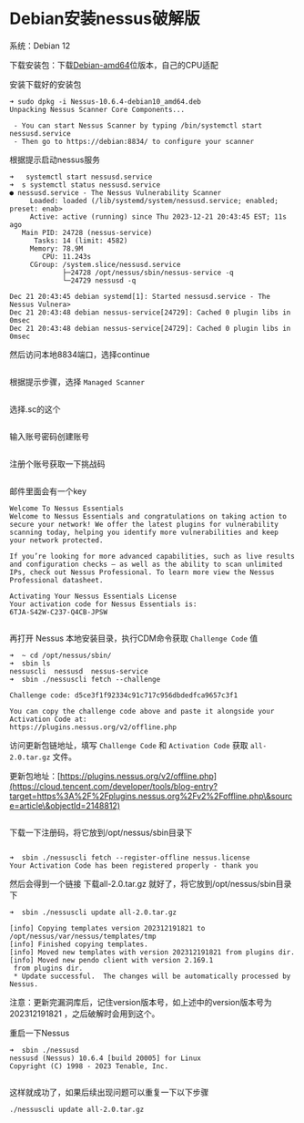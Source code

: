 # Debian安装nessus破解版

系统：Debian 12&#x20;

下载安装包：下载[Debian-amd64](https://www.tenable.com/downloads/nessus?loginAttempted=true)位版本，自己的CPU适配

安装下载好的安装包

```
➜ sudo dpkg -i Nessus-10.6.4-debian10_amd64.deb 
Unpacking Nessus Scanner Core Components...

 - You can start Nessus Scanner by typing /bin/systemctl start nessusd.service
 - Then go to https://debian:8834/ to configure your scanner
```

根据提示启动nessus服务

```
➜   systemctl start nessusd.service
➜  s systemctl status nessusd.service
● nessusd.service - The Nessus Vulnerability Scanner
     Loaded: loaded (/lib/systemd/system/nessusd.service; enabled; preset: enab>
     Active: active (running) since Thu 2023-12-21 20:43:45 EST; 11s ago
   Main PID: 24728 (nessus-service)
      Tasks: 14 (limit: 4582)
     Memory: 78.9M
        CPU: 11.243s
     CGroup: /system.slice/nessusd.service
             ├─24728 /opt/nessus/sbin/nessus-service -q
             └─24729 nessusd -q

Dec 21 20:43:45 debian systemd[1]: Started nessusd.service - The Nessus Vulnera>
Dec 21 20:43:48 debian nessus-service[24729]: Cached 0 plugin libs in 0msec
Dec 21 20:43:48 debian nessus-service[24729]: Cached 0 plugin libs in 0msec
```

然后访问本地8834端口，选择continue

<figure><img src="../.gitbook/assets/image (5).png" alt=""><figcaption></figcaption></figure>

根据提示步骤，选择 `Managed Scanner`

<figure><img src="../.gitbook/assets/image (3) (1).png" alt=""><figcaption></figcaption></figure>

选择.sc的这个&#x20;

<figure><img src="../.gitbook/assets/image (4) (1).png" alt=""><figcaption></figcaption></figure>

输入账号密码创建账号

<figure><img src="../.gitbook/assets/image (5) (1).png" alt=""><figcaption></figcaption></figure>

注册个账号获取一下挑战码

<figure><img src="../.gitbook/assets/image (103).png" alt=""><figcaption></figcaption></figure>

邮件里面会有一个key

```
Welcome To Nessus Essentials
Welcome to Nessus Essentials and congratulations on taking action to secure your network! We offer the latest plugins for vulnerability scanning today, helping you identify more vulnerabilities and keep your network protected.

If you’re looking for more advanced capabilities, such as live results and configuration checks – as well as the ability to scan unlimited IPs, check out Nessus Professional. To learn more view the Nessus Professional datasheet.

Activating Your Nessus Essentials License
Your activation code for Nessus Essentials is:
6TJA-S42W-C237-Q4CB-JPSW
```

<figure><img src="../.gitbook/assets/image (104).png" alt=""><figcaption></figcaption></figure>

再打开 Nessus 本地安装目录，执行CDM命令获取 `Challenge Code` 值

```
➜  ~ cd /opt/nessus/sbin/
➜  sbin ls
nessuscli  nessusd  nessus-service
➜  sbin ./nessuscli fetch --challenge

Challenge code: d5ce3f1f92334c91c717c956dbdedfca9657c3f1

You can copy the challenge code above and paste it alongside your
Activation Code at:
https://plugins.nessus.org/v2/offline.php
```

访问更新包链地址，填写 `Challenge Code` 和 `Activation Code` 获取 `all-2.0.tar.gz` 文件。

更新包地址：[https://plugins.nessus.org/v2/offline.php](https://cloud.tencent.com/developer/tools/blog-entry?target=https%3A%2F%2Fplugins.nessus.org%2Fv2%2Foffline.php\&source=article\&objectId=2148812)



<figure><img src="../.gitbook/assets/image (105).png" alt=""><figcaption></figcaption></figure>

下载一下注册码，将它放到/opt/nessus/sbin目录下

<figure><img src="../.gitbook/assets/image (106).png" alt=""><figcaption></figcaption></figure>

```
➜  sbin ./nessuscli fetch --register-offline nessus.license
Your Activation Code has been registered properly - thank you
```

然后会得到一个链接  下载all-2.0.tar.gz 就好了，将它放到/opt/nessus/sbin目录下

```
➜  sbin ./nessuscli update all-2.0.tar.gz 

[info] Copying templates version 202312191821 to /opt/nessus/var/nessus/templates/tmp
[info] Finished copying templates.
[info] Moved new templates with version 202312191821 from plugins dir.
[info] Moved new pendo client with version 2.169.1
 from plugins dir.
 * Update successful.  The changes will be automatically processed by Nessus.
```

注意：更新完漏洞库后，记住version版本号，如上述中的version版本号为 202312191821 ，之后破解时会用到这个。

重启一下Nessus

```
➜  sbin ./nessusd
nessusd (Nessus) 10.6.4 [build 20005] for Linux
Copyright (C) 1998 - 2023 Tenable, Inc.
```

<figure><img src="../.gitbook/assets/image (107).png" alt=""><figcaption></figcaption></figure>

这样就成功了，如果后续出现问题可以重复一下以下步骤

```
./nessuscli update all-2.0.tar.gz 
```
